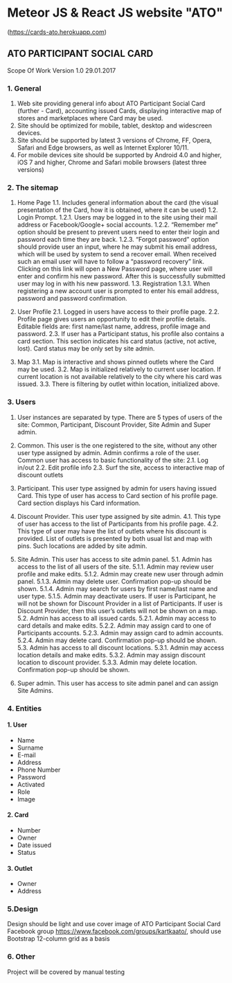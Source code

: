 # Meteor JS & React JS website "ATO"
(https://cards-ato.herokuapp.com)

## ATO PARTICIPANT SOCIAL CARD

Scope Of Work
Version 1.0 29.01.2017

### 1. General

1. Web site providing general info about ATO Participant Social Card (further - Card), accounting issued Сards, displaying interactive map of stores and marketplaces where Card may be used.
2. Site should be optimized for mobile, tablet, desktop and widescreen devices.
3. Site should be supported by latest 3 versions of Chrome, FF, Opera, Safari and Edge browsers, as well as Internet Explorer 10/11.
4. For mobile devices site should be supported by Android 4.0 and higher, iOS 7 and higher, Chrome and Safari mobile browsers (latest three versions)

### 2. The sitemap

1. Home Page
    1.1. Includes general information about the card (the visual presentation of the Card, how it is obtained, where it can be used)
    1.2. Login Prompt.
        1.2.1. Users may be logged in to the site using their mail address or Facebook/Google+ social accounts.
        1.2.2. “Remember me” option should be present to prevent users need to enter their login and password each time they are back.
        1.2.3. “Forgot password” option should provide user an input, where he may submit his email address, which will be used by system to send a recover email. When received such an email user will have to follow a “password recovery” link. Clicking on this link will open a New Password page, where user will enter and confirm his new password. After this is successfully submitted user may log in with his new password.
    1.3. Registration
        1.3.1. When registering a new account user is prompted to enter his email address, password and password confirmation.

2. User Profile
    2.1. Logged in users have access to their profile page.
    2.2. Profile page gives users an opportunity to edit their profile details. Editable fields are: first name/last name, address, profile image and password.
    2.3. If user has a Participant status, his profile also contains a card section. This section indicates his card status (active, not active, lost). Card status may be only set by site admin.

3. Map
    3.1. Map is interactive and shows pinned outlets where the Card may be used.
    3.2. Map is initialized relatively to current user location. If current location is not available relatively to the city where his card was issued.
    3.3. There is filtering by outlet within location, initialized above.


### 3. Users

1. User instances are separated by type. There are 5 types of users of the site: Common, Participant, Discount Provider, Site Admin and Super admin.
2. Common. This user is the one registered to the site, without any other user type assigned by admin. Admin confirms a role of the user. Common user has access to basic functionality of the site:
    2.1. Log in/out
    2.2. Edit profile info
    2.3. Surf the site, access to interactive map of discount outlets
3. Participant. This user type assigned by admin for users having issued Card. This type of user has access to Card section of his profile page. Card section displays his Card information.
4. Discount Provider. This user type assigned by site admin.
    4.1. This type of user has access to the list of Participants from his profile page.
    4.2. This type of user may have the list of outlets where his discount is provided. List of outlets is presented by both usual list and map with pins.  Such locations are added by site admin.

5. Site Admin. This user has access to site admin panel.
    5.1. Admin has access to the list of all users of the site.
        5.1.1. Admin may review user profile and make edits.
        5.1.2. Admin may create new user through admin panel.
        5.1.3. Admin may delete user. Confirmation pop-up should be shown.
        5.1.4. Admin may search for users by first name/last name and user type.
        5.1.5. Admin may deactivate users. If user is Participant, he will not be shown for Discount Provider in a list of Participants. If user is Discount Provider, then this user’s outlets will not be shown on a map.
    5.2. Admin has access to all issued cards.
        5.2.1. Admin may access to card details and make edits.
        5.2.2. Admin may assign card to one of Participants accounts.
        5.2.3. Admin may assign card to admin accounts.
        5.2.4. Admin may delete card. Confirmation pop-up should be shown.
    5.3. Admin has access to all discount locations.
        5.3.1. Admin may access location details and make edits.
        5.3.2. Admin may assign discount location to discount provider.
        5.3.3. Admin may delete location. Confirmation pop-up should be shown.

6. Super admin. This user has access to site admin panel and can assign Site Admins.

### 4. Entities

#### 1. User
- Name
- Surname
- E-mail
- Address
- Phone Number
- Password
- Activated
- Role
- Image

#### 2. Card
- Number
- Owner
- Date issued
- Status

#### 3. Outlet
- Owner
- Address

### 5.Design

Design should be light and use cover image of ATO Participant Social Card Facebook group https://www.facebook.com/groups/kartkaato/, should use Bootstrap 12-column grid as a basis

### 6. Other

Project will be covered by manual testing

